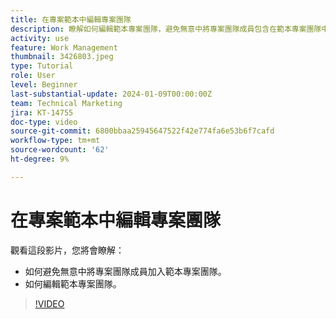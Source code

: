 ```yaml
---
title: 在專案範本中編輯專案團隊
description: 瞭解如何編輯範本專案團隊，避免無意中將專案團隊成員包含在範本專案團隊中。
activity: use
feature: Work Management
thumbnail: 3426803.jpeg
type: Tutorial
role: User
level: Beginner
last-substantial-update: 2024-01-09T00:00:00Z
team: Technical Marketing
jira: KT-14755
doc-type: video
source-git-commit: 6800bbaa25945647522f42e774fa6e53b6f7cafd
workflow-type: tm+mt
source-wordcount: '62'
ht-degree: 9%

---
```


# 在專案範本中編輯專案團隊

觀看這段影片，您將會瞭解：

* 如何避免無意中將專案團隊成員加入範本專案團隊。
* 如何編輯範本專案團隊。

>[!VIDEO](https://video.tv.adobe.com/v/3426803/?quality=12&learn=on)
